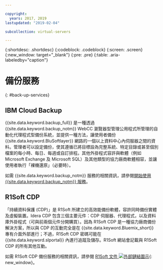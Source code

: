 ```yaml
---

copyright:
  years: 2017, 2019
lastupdated: "2019-02-04"

subcollection: virtual-servers

---
```

{:shortdesc: .shortdesc}
{:codeblock: .codeblock}
{:screen: .screen}
{:new_window: target="_blank"}
{:pre: .pre}
{:table: .aria-labeledby="caption"}

# 備份服務
{: #back-up-services}

## IBM Cloud Backup

{{site.data.keyword.backup_full}} 是一種透過 {{site.data.keyword.backup_notm}} WebCC 瀏覽器型管理公用程式所管理的自動化代理程式型備份系統，並提供一種方法，讓使用者備份 {{site.data.keyword.BluSoftlayer}} 網路的一個以上資料中心內伺服器之間的資料。管理者可以設定備份，使其遵循已將目標設為完整系統、特定目錄或甚至個別檔案的每小時、每日、每週或自訂排程。其他外掛程式容許與軟體（例如 Microsoft Exchange 及 Microsoft SQL）及其他類型的協力廠商軟體相容，並讓使用者執行「裸機還原」（必要時）。

如需 {{site.data.keyword.backup_notm}} 服務的相關資訊，請參閱[開始使用 {{site.data.keyword.backup_notm}} 服務](/docs/infrastructure/Backup?topic=Backup-gettingstarted#gettingstarted)。

## R1Soft CDP

「持續資料保護 (CDP)」是 R1Soft 所建立的高效能備份軟體，容許同時備份實體及虛擬裝置。Idera CDP 包含三個主要元件：CDP 伺服器、代理程式，以及資料庫外掛程式（可與前兩個元件分開購買）。因為 R1Soft CDP 是一種協力廠商備份解決方案，所以與 CDP 的互動完全是在 {{site.data.keyword.Bluemix_short}} 專有介面外部進行；不過，R1Soft CDP 密碼可能在 {{site.data.keyword.slportal}} 內進行追蹤及儲存。R1Soft 網站會記載與 R1Soft CDP 的所有其他互動。

如需 R1Soft CDP 備份服務的相關資訊，請參閱 [R1Soft 文件 ![外部鏈結圖示](../icons/launch-glyph.svg "外部鏈結圖示")](http://wiki.r1soft.com/display/ServerBackupManager/Home){: new_window}。
